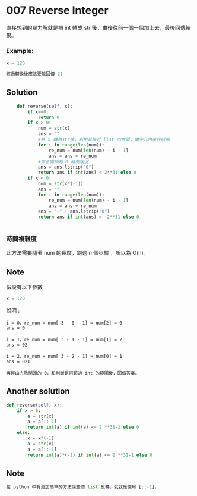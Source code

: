 ﻿
# 007 Reverse Integer

直接想到的暴力解就是把 int 轉成 str 後，由後往前一個一個加上去，最後回傳結果。

### Example:

```python
x = 120

經過轉換後應該要能回傳 21
```

## Solution

```python
    def reverse(self, x):
        if x==0:
            return 0
        if x > 0:
            num = str(x)
            ans = ""
            #將 x 轉為str後，利用其接近 list 的性質，讓字元由後往前加
            for i in range(len(num)):
                re_num = num[len(num) - i - 1]
                ans = ans + re_num
            #修正開頭為 0 時的狀況
            ans = ans.lstrip("0")
            return ans if int(ans) < 2**31 else 0
        if x < 0:
            num = str(x*(-1))
            ans = ""
            for i in range(len(num)):
                re_num = num[len(num) - i - 1]
                ans = ans + re_num
            ans = "-" + ans.lstrip("0")
            return ans if int(ans) > -2**31 else 0
        
```  

### 時間複雜度

此方法需要隨著 num 的長度，跑過 n 個步驟 ，所以為 O(n)。


## Note
假設有以下參數 :
```python
x = 120
```
說明 :
```
i = 0，re_num = num[ 3 - 0 - 1] = num[2] = 0
ans = 0

i = 1，re_num = num[ 3 - 1 - 1] = num[1] = 2
ans = 02

i = 2，re_num = num[ 3 - 2 - 1] = num[0] = 1
ans = 021

再經由去除開頭的 0，和判斷是否超過 int 的範圍後，回傳答案。

```

## Another solution
```python
def reverse(self, x):    
    if x > 0:
        a = str(x)
        a = a[::-1]
        return int(a) if int(a) <= 2 **31-1 else 0
    else:
        x = x*(-1)
        a = str(x)
        a = a[::-1]
        return int(a)*(-1) if int(a) <= 2 **31-1 else 0
```
## Note
```python
在 python 中有更加簡單的方法讓整個 list 反轉，就就是使用 [::-1]。
```